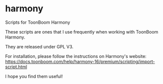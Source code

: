 # harmony
Scripts for ToonBoom Harmony

These scripts are ones that I use frequently when working with ToonBoom Harmony.

They are released under GPL V3.

For installation, please follow the instructions on Harmony's website:
https://docs.toonboom.com/help/harmony-16/premium/scripting/import-script.html

I hope you find them useful!
